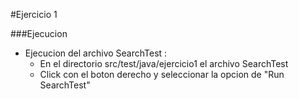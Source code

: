 #Ejercicio 1

###Ejecucion
* Ejecucion del archivo SearchTest :
  - En el directorio src/test/java/ejercicio1 el archivo SearchTest
  - Click con el boton derecho y seleccionar la opcion de "Run SearchTest"
  

  